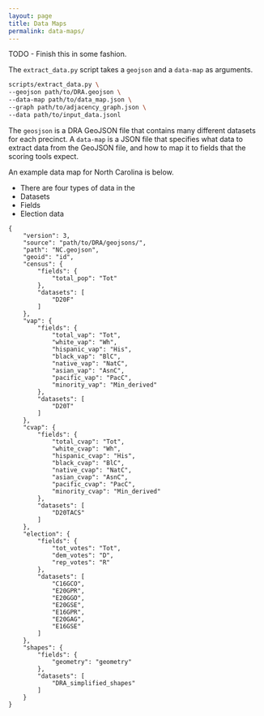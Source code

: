 ```yaml
---
layout: page
title: Data Maps
permalink: data-maps/
---
```


TODO - Finish this in some fashion.

The `extract_data.py` script takes a `geojson` and a `data-map` as arguments.

```bash
scripts/extract_data.py \
--geojson path/to/DRA.geojson \
--data-map path/to/data_map.json \
--graph path/to/adjacency_graph.json \
--data path/to/input_data.jsonl
```

The `geosjson` is a DRA GeoJSON file that contains many different datasets for each precinct.
A `data-map` is a JSON file that specifies what data to extract data from the GeoJSON file, and
how to map it to fields that the scoring tools expect.

An example data map for North Carolina is below.

* There are four types of data in the 
* Datasets
* Fields
* Election data


```
{
    "version": 3,
    "source": "path/to/DRA/geojsons/",
    "path": "NC.geojson",
    "geoid": "id",
    "census": {
        "fields": {
            "total_pop": "Tot"
        },
        "datasets": [
            "D20F"
        ]
    },
    "vap": {
        "fields": {
            "total_vap": "Tot",
            "white_vap": "Wh",
            "hispanic_vap": "His",
            "black_vap": "BlC",
            "native_vap": "NatC",
            "asian_vap": "AsnC",
            "pacific_vap": "PacC",
            "minority_vap": "Min_derived"
        },
        "datasets": [
            "D20T"
        ]
    },
    "cvap": {
        "fields": {
            "total_cvap": "Tot",
            "white_cvap": "Wh",
            "hispanic_cvap": "His",
            "black_cvap": "BlC",
            "native_cvap": "NatC",
            "asian_cvap": "AsnC",
            "pacific_cvap": "PacC",
            "minority_cvap": "Min_derived"
        },
        "datasets": [
            "D20TACS"
        ]
    },
    "election": {
        "fields": {
            "tot_votes": "Tot",
            "dem_votes": "D",
            "rep_votes": "R"
        },
        "datasets": [
            "C16GCO",
            "E20GPR",
            "E20GGO",
            "E20GSE",
            "E16GPR",
            "E20GAG",
            "E16GSE"
        ]
    },
    "shapes": {
        "fields": {
            "geometry": "geometry"
        },
        "datasets": [
            "DRA_simplified_shapes"
        ]
    }
}
```